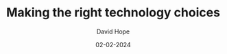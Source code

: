 ---
layout: post
title:  "Making the right technology choices"
date:   02-02-2024
author: David Hope
description: 
summary:
profile: 
role: Principal Architect
comingSoon: true
---